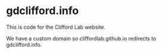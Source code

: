 # gdclifford.info

This is code for the Clifford Lab website.

We have a custom domain so cliffordlab.github.io redirects to gdclifford.info.
